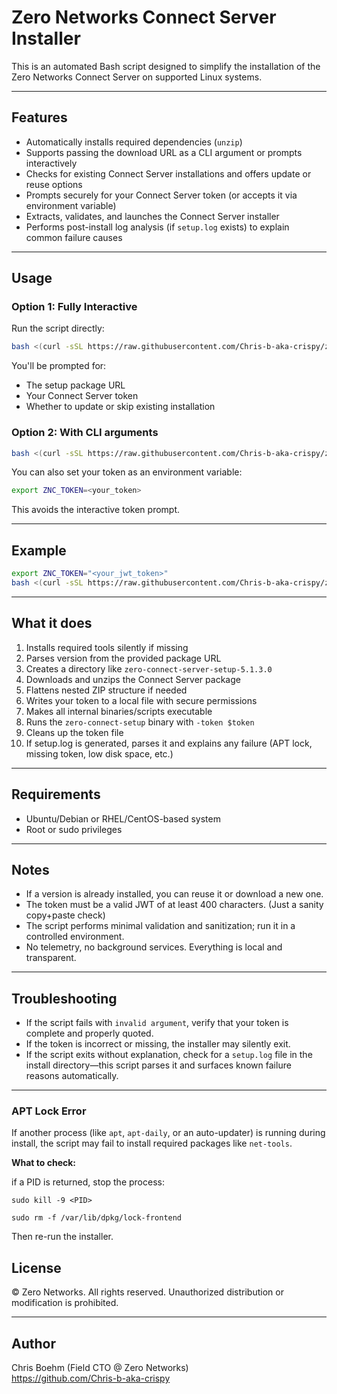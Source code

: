 # Zero Networks Connect Server Installer

This is an automated Bash script designed to simplify the installation of the Zero Networks Connect Server on supported Linux systems.

---

## Features

- Automatically installs required dependencies (`unzip`)
- Supports passing the download URL as a CLI argument or prompts interactively
- Checks for existing Connect Server installations and offers update or reuse options
- Prompts securely for your Connect Server token (or accepts it via environment variable)
- Extracts, validates, and launches the Connect Server installer
- Performs post-install log analysis (if `setup.log` exists) to explain common failure causes

---

## Usage

### Option 1: Fully Interactive

Run the script directly:

```bash
bash <(curl -sSL https://raw.githubusercontent.com/Chris-b-aka-crispy/zero-connect-installer/main/installer.sh)
```

You'll be prompted for:

- The setup package URL
- Your Connect Server token
- Whether to update or skip existing installation

### Option 2: With CLI arguments

```bash
bash <(curl -sSL https://raw.githubusercontent.com/Chris-b-aka-crispy/zero-connect-installer/main/installer.sh) --url <PACKAGE_URL>
```

You can also set your token as an environment variable:

```bash
export ZNC_TOKEN=<your_token>
```

This avoids the interactive token prompt.

---

## Example

```bash
export ZNC_TOKEN="<your_jwt_token>"
bash <(curl -sSL https://raw.githubusercontent.com/Chris-b-aka-crispy/zero-connect-installer/main/installer.sh) --url "https://download.link/path/to/zero-connect-server-setup-<version>.zip"
```

---

## What it does

1. Installs required tools silently if missing
2. Parses version from the provided package URL
3. Creates a directory like `zero-connect-server-setup-5.1.3.0`
4. Downloads and unzips the Connect Server package
5. Flattens nested ZIP structure if needed
6. Writes your token to a local file with secure permissions
7. Makes all internal binaries/scripts executable
8. Runs the `zero-connect-setup` binary with `-token $token`
9. Cleans up the token file
10. If setup.log is generated, parses it and explains any failure (APT lock, missing token, low disk space, etc.)

---

## Requirements

- Ubuntu/Debian or RHEL/CentOS-based system
- Root or sudo privileges

---

## Notes

- If a version is already installed, you can reuse it or download a new one.
- The token must be a valid JWT of at least 400 characters. (Just a sanity copy+paste check)
- The script performs minimal validation and sanitization; run it in a controlled environment.
- No telemetry, no background services. Everything is local and transparent.

---

## Troubleshooting

- If the script fails with `invalid argument`, verify that your token is complete and properly quoted.
- If the token is incorrect or missing, the installer may silently exit.
- If the script exits without explanation, check for a `setup.log` file in the install directory—this script parses it and surfaces known failure reasons automatically.

---

### APT Lock Error

If another process (like `apt`, `apt-daily`, or an auto-updater) is running during install, the script may fail to install required packages like `net-tools`.

**What to check:**

if a PID is returned, stop the process:

`sudo kill -9 <PID>`

`sudo rm -f /var/lib/dpkg/lock-frontend`

Then re-run the installer.

## License

© Zero Networks. All rights reserved. Unauthorized distribution or modification is prohibited.

---

## Author

Chris Boehm (Field CTO @ Zero Networks)  
https://github.com/Chris-b-aka-crispy

